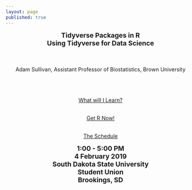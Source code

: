 ```yaml
---
layout: page
published: true
---
```



<div class="main-explain-area jumbotron">

<div style="text-align: center;">

<strong  style="font-size: 125%;">
Tidyverse Packages in R
<br>
Using Tidyverse for Data Science
</strong>
<br>
<br>
<br>
<br>
Adam Sullivan, Assistant Professor of Biostatistics, Brown University
<br>
<br>
<br>
<br>

<a class="btn btn-intro btn-lg" href="https://sdsu-dss-2019.github.io/learn">What will I Learn?</a>
<br>
<br>

<a class="btn btn-intro btn-lg" href="https://sdsu-dss-2019.github.io/getr">Get R Now!</a>
<br>
<br>



  <a class="btn btn-intro btn-lg" href="https://sdsu-dss-2019.github.io/schedule">The Schedule</a>
</div>


</div>






<div class="main-explain-area jumbotron">
<strong  style="font-size: 125%;">
<div style="text-align: center;">
1:00 - 5:00 PM
<br>
4 February 2019
<br>
South Dakota State University
<br>
Student Union
<br>
Brookings, SD


</div>
</strong>
</div>
